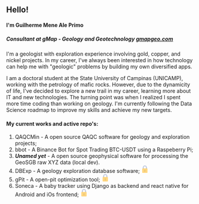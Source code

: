## Hello!
#### I'm Guilherme Mene Ale Primo
##### Consultant at *gMap - Geology and Geotechnology* [gmapgeo.com](https://gmapgeo.com)

I'm a geologist with exploration experience involving gold, copper, and nickel projects.
In my career, I've always been interested in how technology can help me with "geologic" problems by building my own diversified apps.

I am a doctoral student at the State University of Campinas (UNICAMP), working with the petrology of mafic rocks. However, due to the dynamicity of life, I've decided to explore a new trail in my career, learning more about IT and new technologies. The turning point was when I realized I spent more time coding than working on geology. I'm currently following the Data Science roadmap to improve my skills and achieve my new targets.

#### My current works and active repo's:

1. QAQCMin - A open source QAQC software for geology and exploration projects;
2. bbot - A Binance Bot for Spot Trading BTC-USDT using a Raspeberry Pi;
3. ***Unamed yet*** - A open source geophysical software for processing the GeoSGB raw XYZ data (local dev).
4. DBExp - A geology exploration database software; <img src="icons/lock.svg" width="20" height="20">
5. gPit - A open-pit optimization tool; <img src="icons/lock.svg" width="20" height="20">
6. Soneca - A baby tracker using Django as backend and react native for Android and iOs frontend; <img src="icons/lock.svg" width="20" height="20">
